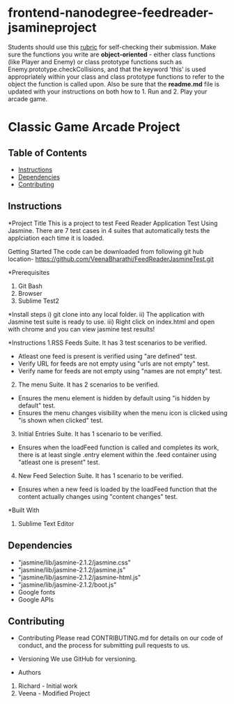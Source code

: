 frontend-nanodegree-feedreader-jsamineproject
===============================

Students should use this [rubric](https://review.udacity.com/#!/projects/2696458597/rubric) for self-checking their submission. Make sure the functions you write are **object-oriented** - either class functions (like Player and Enemy) or class prototype functions such as Enemy.prototype.checkCollisions, and that the keyword 'this' is used appropriately within your class and class prototype functions to refer to the object the function is called upon. Also be sure that the **readme.md** file is updated with your instructions on both how to 1. Run and 2. Play your arcade game.

# Classic Game Arcade Project

## Table of Contents

* [Instructions](#instructions)
* [Dependencies](#Dependencies)
* [Contributing](#contributing)

## Instructions

*Project Title
This is a project to test Feed Reader Application Test Using Jasmine. There are 7 test cases in 4 suites that automatically tests the applciation each time it is loaded.

Getting Started
The code can be downloaded from following git hub location-
https://github.com/VeenaBharathi/FeedReaderJasmineTest.git

*Prerequisites
1. Git Bash
2. Browser
3. Sublime Test2

*Install steps
i) git clone <above repository> into any local folder.
ii) The application with Jasmine test suite is ready to use.
iii) Right click on index.html and open with chrome and you can view jasmine test results!

*Instructions
1.RSS Feeds Suite. It has 3 test scenarios to be verified.
- Atleast one feed is present is verified using "are defined" test.
- Verify URL for feeds are not empty using "urls are not empty" test.
- Verify name for feeds are not empty using "names are not empty" test.

2. The menu Suite. It has 2 scenarios to be verified.
- Ensures the menu element is hidden by default using  "is hidden by default" test.
- Ensures the menu changes visibility when the menu icon is clicked using "is shown when clicked" test.

3. Initial Entries Suite. It has 1 scenario to be verified.
- Ensures when the loadFeed function is called and completes its work, there is at least single .entry element within the .feed container using 
  "atleast one is present" test.
  
4. New Feed Selection Suite. It has 1 scenario to be verified. 
-  Ensures when a new feed is loaded by the loadFeed function that the content actually changes using "content changes" test.

*Built With
1. Sublime Text Editor

## Dependencies
- "jasmine/lib/jasmine-2.1.2/jasmine.css"
- "jasmine/lib/jasmine-2.1.2/jasmine.js"
- "jasmine/lib/jasmine-2.1.2/jasmine-html.js"
- "jasmine/lib/jasmine-2.1.2/boot.js"
- Google fonts
- Google APIs


## Contributing

* Contributing
Please read CONTRIBUTING.md for details on our code of conduct, and the process for submitting pull requests to us.

* Versioning
We use GitHub for versioning.

* Authors
1. Richard - Initial work
2. Veena - Modified Project

